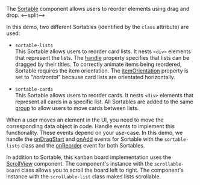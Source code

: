 The [Sortable](/Documentation/ApiReference/UI_Components/dxSortable/) component allows users to reorder elements using drag and drop.
<--split-->

In this demo, two different Sortables (identified by the `class` attribute) are used:

- `sortable-lists`        
This Sortable allows users to reorder card lists. It nests `<div>` elements that represent the lists. The [handle](/Documentation/ApiReference/UI_Components/dxSortable/Configuration/#handle) property specifies that lists can be dragged by their titles. To correctly animate items being reordered, Sortable requires the item orientation. The [itemOrientation](/Documentation/ApiReference/UI_Components/dxSortable/Configuration/#itemOrientation) property is set to *"horizontal"* because card lists are orientated horizontally.

- `sortable-cards`         
This Sortable allows users to reorder cards. It nests `<div>` elements that represent all cards in a specific list. All Sortables are added to the same [group](/Documentation/ApiReference/UI_Components/dxSortable/Configuration/#group) to allow users to move cards between lists.

When a user moves an element in the UI, you need to move the corresponding data object in code. Handle events to implement this functionality. These events depend on your use-case. In this demo, we handle the [onDragStart](/Documentation/ApiReference/UI_Components/dxSortable/Configuration/#onDragStart) and [onAdd](/Documentation/ApiReference/UI_Components/dxSortable/Configuration/#onAdd) events for Sortable with the `sortable-lists` class and the [onReorder](/Documentation/ApiReference/UI_Components/dxSortable/Configuration/#onReorder) event for both Sortables.

In addition to Sortable, this kanban board implementation uses the [ScrollView](/Demos/WidgetsGallery/Demo/ScrollView/Overview/) component. The component's instance with the `scrollable-board` class allows you to scroll the board left to right. The component's instance with the `scrollable-list` class makes lists scrollable.